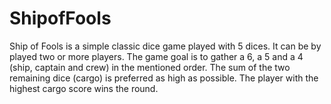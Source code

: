 # ShipofFools
Ship of Fools is a simple classic dice game played with 5 dices. It can be by played two or more players. The game goal is to gather a 6, a 5 and a 4 (ship, captain and crew) in the mentioned order. The sum of the two remaining dice (cargo) is preferred as high as possible. The player with the highest cargo score wins the round.
